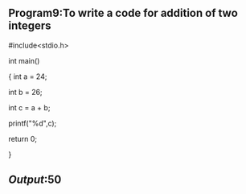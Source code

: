 ## Program9:To write a code for addition of two integers
#include<stdio.h>

int main()

{
  int a = 24;
  
  int b = 26;
  
  int c = a + b;
  
  printf("%d",c);
  
   return 0;
   
}

## *Output*:50
